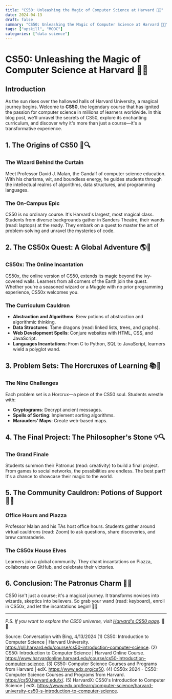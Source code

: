 ```yaml
---
title: "CS50: Unleashing the Magic of Computer Science at Harvard 🌟🚀"
date: 2024-04-13
draft: false
summary: "CS50: Unleashing the Magic of Computer Science at Harvard 🌟🚀"
tags: ["upskill", "MOOC"]
categories: ["data science"]
---
```


# **CS50: Unleashing the Magic of Computer Science at Harvard** 🌟🚀

## **Introduction**

As the sun rises over the hallowed halls of Harvard University, a magical journey begins. Welcome to **CS50**, the legendary course that has ignited the passion for computer science in millions of learners worldwide. In this blog post, we'll unravel the secrets of CS50, explore its enchanting curriculum, and discover why it's more than just a course—it's a transformative experience.

## **1. The Origins of CS50** 📜🔍

### **The Wizard Behind the Curtain**

Meet Professor David J. Malan, the Gandalf of computer science education. With his charisma, wit, and boundless energy, he guides students through the intellectual realms of algorithms, data structures, and programming languages.

### **The On-Campus Epic**

CS50 is no ordinary course. It's Harvard's largest, most magical class. Students from diverse backgrounds gather in Sanders Theatre, their wands (read: laptops) at the ready. They embark on a quest to master the art of problem-solving and unravel the mysteries of code.

## **2. The CS50x Quest: A Global Adventure** 🌎🔮

### **CS50x: The Online Incantation**

CS50x, the online version of CS50, extends its magic beyond the ivy-covered walls. Learners from all corners of the Earth join the quest. Whether you're a seasoned wizard or a Muggle with no prior programming experience, CS50x welcomes you.

### **The Curriculum Cauldron**

- **Abstraction and Algorithms**: Brew potions of abstraction and algorithmic thinking.
- **Data Structures**: Tame dragons (read: linked lists, trees, and graphs).
- **Web Development Spells**: Conjure websites with HTML, CSS, and JavaScript.
- **Languages Incantations**: From C to Python, SQL to JavaScript, learners wield a polyglot wand.

## **3. Problem Sets: The Horcruxes of Learning** 📚🔑

### **The Nine Challenges**

Each problem set is a Horcrux—a piece of the CS50 soul. Students wrestle with:
- **Cryptograms**: Decrypt ancient messages.
- **Spells of Sorting**: Implement sorting algorithms.
- **Marauders' Maps**: Create web-based maps.

## **4. The Final Project: The Philosopher's Stone** 💡🔍

### **The Grand Finale**

Students summon their Patronus (read: creativity) to build a final project. From games to social networks, the possibilities are endless. The best part? It's a chance to showcase their magic to the world.

## **5. The Community Cauldron: Potions of Support** 🌟🤝

### **Office Hours and Piazza**

Professor Malan and his TAs host office hours. Students gather around virtual cauldrons (read: Zoom) to ask questions, share discoveries, and brew camaraderie.

### **The CS50x House Elves**

Learners join a global community. They chant incantations on Piazza, collaborate on GitHub, and celebrate their victories.

## **6. Conclusion: The Patronus Charm** 🌟🌐

CS50 isn't just a course; it's a magical journey. It transforms novices into wizards, skeptics into believers. So grab your wand (read: keyboard), enroll in CS50x, and let the incantations begin! 🚀🔮

---

*P.S. If you want to explore the CS50 universe, visit [Harvard's CS50 page](https://pll.harvard.edu/course/cs50-introduction-computer-science).* 📜🌟.

Source: Conversation with Bing, 4/13/2024
(1) CS50: Introduction to Computer Science | Harvard University. https://pll.harvard.edu/course/cs50-introduction-computer-science.
(2) CS50: Introduction to Computer Science | Harvard Online Course. https://www.harvardonline.harvard.edu/course/cs50-introduction-computer-science.
(3) CS50: Computer Science Courses and Programs from Harvard | edX. https://www.edx.org/cs50.
(4) CS50x 2024 - CS50: Computer Science Courses and Programs from Harvard. https://cs50.harvard.edu/x/.
(5) HarvardX: CS50's Introduction to Computer Science | edX. https://www.edx.org/learn/computer-science/harvard-university-cs50-s-introduction-to-computer-science.